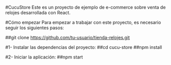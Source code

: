 #CucuStore
Este es un proyecto de ejemplo de e-commerce sobre venta de relojes desarrollada con React.

#Cómo empezar
Para empezar a trabajar con este proyecto, es necesario seguir los siguientes pasos:

##git clone https://github.com/tu-usuario/tienda-relojes.git

#1- Instalar las dependencias del proyecto:
##cd cucu-store
##npm install

#2- Iniciar la aplicación:
##npm start

